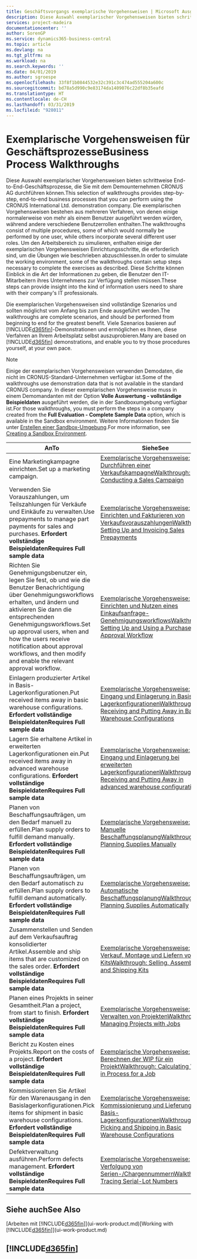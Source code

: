 ```yaml
---
title: Geschäftsvorgangs exemplarische Vorgehensweisen | Microsoft Ausgleich.
description: Diese Auswahl exemplarischer Vorgehensweisen bieten schrittweise End-to-End-Geschäftsprozesse, die Sie mit dem Demounternehmen CRONUS AG durchführen können. Die exemplarischen Vorgehensweisen bestehen aus mehreren Verfahren, von denen einige normalerweise von mehr als einem Benutzer ausgeführt werden würden, während andere verschiedene Benutzerrollen enthalten. Um den Arbeitsbereich zu simulieren, enthalten einige der exemplarischen Vorgehensweisen Einrichtungsschritte, die erforderlich sind, um die Übungen wie beschrieben abzuschliessen. Diese Schritte können Einblick in die Art der Informationen zu geben, die Benutzer den IT-Mitarbeitern ihres Unternehmens zur Verfügung stellen müssen.
services: project-madeira
documentationcenter: ''
author: SorenGP
ms.service: dynamics365-business-central
ms.topic: article
ms.devlang: na
ms.tgt_pltfrm: na
ms.workload: na
ms.search.keywords: ''
ms.date: 04/01/2019
ms.author: sgroespe
ms.openlocfilehash: 33f8f1b0844532e32c391c3c474ad555204a600c
ms.sourcegitcommit: bd78a5d990c9e83174da1409076c22df8b35eafd
ms.translationtype: HT
ms.contentlocale: de-CH
ms.lasthandoff: 03/31/2019
ms.locfileid: "928011"
---
```

# <a name="business-process-walkthroughs"></a><span data-ttu-id="42977-106">Exemplarische Vorgehensweisen für Geschäftsprozesse</span><span class="sxs-lookup"><span data-stu-id="42977-106">Business Process Walkthroughs</span></span>
<span data-ttu-id="42977-107">Diese Auswahl exemplarischer Vorgehensweisen bieten schrittweise End-to-End-Geschäftsprozesse, die Sie mit dem Demounternehmen CRONUS AG durchführen können.</span><span class="sxs-lookup"><span data-stu-id="42977-107">This selection of walkthroughs provides step-by-step, end-to-end business processes that you can perform using the CRONUS International Ltd. demonstration company.</span></span> <span data-ttu-id="42977-108">Die exemplarischen Vorgehensweisen bestehen aus mehreren Verfahren, von denen einige normalerweise von mehr als einem Benutzer ausgeführt werden würden, während andere verschiedene Benutzerrollen enthalten.</span><span class="sxs-lookup"><span data-stu-id="42977-108">The walkthroughs consist of multiple procedures, some of which would normally be performed by one user, while others incorporate several different user roles.</span></span> <span data-ttu-id="42977-109">Um den Arbeitsbereich zu simulieren, enthalten einige der exemplarischen Vorgehensweisen Einrichtungsschritte, die erforderlich sind, um die Übungen wie beschrieben abzuschliessen.</span><span class="sxs-lookup"><span data-stu-id="42977-109">In order to simulate the working environment, some of the walkthroughs contain setup steps necessary to complete the exercises as described.</span></span> <span data-ttu-id="42977-110">Diese Schritte können Einblick in die Art der Informationen zu geben, die Benutzer den IT-Mitarbeitern ihres Unternehmens zur Verfügung stellen müssen.</span><span class="sxs-lookup"><span data-stu-id="42977-110">These steps can provide insight into the kind of information users need to share with their company's IT professionals.</span></span>  

 <span data-ttu-id="42977-111">Die exemplarischen Vorgehensweisen sind vollständige Szenarios und sollten möglichst vom Anfang bis zum Ende ausgeführt werden.</span><span class="sxs-lookup"><span data-stu-id="42977-111">The walkthroughs are complete scenarios, and should be performed from beginning to end for the greatest benefit.</span></span> <span data-ttu-id="42977-112">Viele Szenarios basieren auf [!INCLUDE[d365fin](includes/d365fin_md.md)]-Demonstrationen und ermöglichen es Ihnen, diese Verfahren an Ihrem Arbeitsplatz selbst auszuprobieren.</span><span class="sxs-lookup"><span data-stu-id="42977-112">Many are based on [!INCLUDE[d365fin](includes/d365fin_md.md)] demonstrations, and enable you to try those procedures yourself, at your own pace.</span></span>  

> [!NOTE]
> <span data-ttu-id="42977-113">Einige der exemplarischen Vorgehensweisen verwenden Demodaten, die nicht im CRONUS-Standard-Unternehmen verfügbar ist.</span><span class="sxs-lookup"><span data-stu-id="42977-113">Some of the walkthroughs use demonstration data that is not available in the standard CRONUS company.</span></span> <span data-ttu-id="42977-114">In dieser exemplarischen Vorgehensweise muss in einem Demomandanten mit der Option **Volle Auswertung - vollständige Beispieldaten** ausgeführt werden, die in der Sandboxumgebung verfügbar ist.</span><span class="sxs-lookup"><span data-stu-id="42977-114">For those walkthroughs, you must perform the steps in a company created from the **Full Evaluation - Complete Sample Data** option, which is available in the Sandbox environment.</span></span> <span data-ttu-id="42977-115">Weitere Informationen finden Sie unter [Erstellen einer Sandbox-Umgebung](across-how-create-sandbox-environment.md).</span><span class="sxs-lookup"><span data-stu-id="42977-115">For more information, see [Creating a Sandbox Environment](across-how-create-sandbox-environment.md).</span></span>

|<span data-ttu-id="42977-116">An</span><span class="sxs-lookup"><span data-stu-id="42977-116">To</span></span>|<span data-ttu-id="42977-117">Siehe</span><span class="sxs-lookup"><span data-stu-id="42977-117">See</span></span>|  
|--------|---------|  
|<span data-ttu-id="42977-118">Eine Marketingkampagne einrichten.</span><span class="sxs-lookup"><span data-stu-id="42977-118">Set up a marketing campaign.</span></span>|[<span data-ttu-id="42977-119">Exemplarische Vorgehensweise: Durchführen einer Verkaufskampagne</span><span class="sxs-lookup"><span data-stu-id="42977-119">Walkthrough: Conducting a Sales Campaign</span></span>](walkthrough-conducting-a-sales-campaign.md)|  
|<span data-ttu-id="42977-120">Verwenden Sie Vorauszahlungen, um Teilszahlungen für Verkäufe und Einkäufe zu verwalten.</span><span class="sxs-lookup"><span data-stu-id="42977-120">Use prepayments to manage part payments for sales and purchases.</span></span> <span data-ttu-id="42977-121">**Erfordert vollständige Beispieldaten**</span><span class="sxs-lookup"><span data-stu-id="42977-121">**Requires Full sample data**</span></span> |[<span data-ttu-id="42977-122">Exemplarische Vorgehensweise: Einrichten und Fakturieren von Verkaufsvorauszahlungen</span><span class="sxs-lookup"><span data-stu-id="42977-122">Walkthrough: Setting Up and Invoicing Sales Prepayments</span></span>](walkthrough-setting-up-and-invoicing-sales-prepayments.md)|  
|<span data-ttu-id="42977-123">Richten Sie Genehmigungsbenutzer ein, legen Sie fest, ob und wie die Benutzer Benachrichtigung über Genehmigungsworkflows erhalten, und ändern und aktivieren Sie dann die entsprechenden Genehmigungsworkflows.</span><span class="sxs-lookup"><span data-stu-id="42977-123">Set up approval users, when and how the users receive notification about approval workflows, and then modify and enable the relevant approval workflow.</span></span>|[<span data-ttu-id="42977-124">Exemplarische Vorgehensweise: Einrichten und Nutzen eines Einkaufsanfrage-Genehmigungsworkflows</span><span class="sxs-lookup"><span data-stu-id="42977-124">Walkthrough: Setting Up and Using a Purchase Approval Workflow</span></span>](walkthrough-setting-up-and-using-a-purchase-approval-workflow.md)|  
|<span data-ttu-id="42977-125">Einlagern produzierter Artikel in Basis-Lagerkonfigurationen.</span><span class="sxs-lookup"><span data-stu-id="42977-125">Put received items away in basic warehouse configurations.</span></span> <span data-ttu-id="42977-126">**Erfordert vollständige Beispieldaten**</span><span class="sxs-lookup"><span data-stu-id="42977-126">**Requires Full sample data**</span></span>|[<span data-ttu-id="42977-127">Exemplarische Vorgehensweise: Eingang und Einlagerung in Basis-Lagerkonfigurationen</span><span class="sxs-lookup"><span data-stu-id="42977-127">Walkthrough: Receiving and Putting Away in Basic Warehouse Configurations</span></span>](walkthrough-receiving-and-putting-away-in-basic-warehousing.md)|  
|<span data-ttu-id="42977-128">Lagern Sie erhaltene Artikel in erweiterten Lagerkonfigurationen ein.</span><span class="sxs-lookup"><span data-stu-id="42977-128">Put received items away in advanced warehouse configurations.</span></span> <span data-ttu-id="42977-129">**Erfordert vollständige Beispieldaten**</span><span class="sxs-lookup"><span data-stu-id="42977-129">**Requires Full sample data**</span></span>|[<span data-ttu-id="42977-130">Exemplarische Vorgehensweise: Eingang und Einlagerung bei erweiterten Lagerkonfigurationen</span><span class="sxs-lookup"><span data-stu-id="42977-130">Walkthrough: Receiving and Putting Away in advanced warehouse configurations</span></span>](walkthrough-receiving-and-putting-away-in-advanced-warehousing.md)|  
|<span data-ttu-id="42977-131">Planen von Beschaffungsaufträgen, um den Bedarf manuell zu erfüllen.</span><span class="sxs-lookup"><span data-stu-id="42977-131">Plan supply orders to fulfill demand manually.</span></span> <span data-ttu-id="42977-132">**Erfordert vollständige Beispieldaten**</span><span class="sxs-lookup"><span data-stu-id="42977-132">**Requires Full sample data**</span></span>|[<span data-ttu-id="42977-133">Exemplarische Vorgehensweise: Manuelle Beschaffungsplanung</span><span class="sxs-lookup"><span data-stu-id="42977-133">Walkthrough: Planning Supplies Manually</span></span>](walkthrough-planning-supplies-manually.md)|  
|<span data-ttu-id="42977-134">Planen von Beschaffungsaufträgen, um den Bedarf automatisch zu erfüllen.</span><span class="sxs-lookup"><span data-stu-id="42977-134">Plan supply orders to fulfill demand automatically.</span></span> <span data-ttu-id="42977-135">**Erfordert vollständige Beispieldaten**</span><span class="sxs-lookup"><span data-stu-id="42977-135">**Requires Full sample data**</span></span>|[<span data-ttu-id="42977-136">Exemplarische Vorgehensweise: Automatische Beschaffungsplanung</span><span class="sxs-lookup"><span data-stu-id="42977-136">Walkthrough: Planning Supplies Automatically</span></span>](walkthrough-planning-supplies-automatically.md)|  
|<span data-ttu-id="42977-137">Zusammenstellen und Senden auf dem Verkaufsauftrag konsolidierter Artikel.</span><span class="sxs-lookup"><span data-stu-id="42977-137">Assemble and ship items that are customized on the sales order.</span></span> <span data-ttu-id="42977-138">**Erfordert vollständige Beispieldaten**</span><span class="sxs-lookup"><span data-stu-id="42977-138">**Requires Full sample data**</span></span>|[<span data-ttu-id="42977-139">Exemplarische Vorgehensweise: Verkauf, Montage und Liefern von Kits</span><span class="sxs-lookup"><span data-stu-id="42977-139">Walkthrough: Selling, Assembling, and Shipping Kits</span></span>](walkthrough-selling-assembling-and-shipping-kits.md)|  
|<span data-ttu-id="42977-140">Planen eines Projekts in seiner Gesamtheit.</span><span class="sxs-lookup"><span data-stu-id="42977-140">Plan a project, from start to finish.</span></span> <span data-ttu-id="42977-141">**Erfordert vollständige Beispieldaten**</span><span class="sxs-lookup"><span data-stu-id="42977-141">**Requires Full sample data**</span></span>|[<span data-ttu-id="42977-142">Exemplarische Vorgehensweise: Verwalten von Projekten</span><span class="sxs-lookup"><span data-stu-id="42977-142">Walkthrough: Managing Projects with Jobs</span></span>](walkthrough-managing-projects-with-jobs.md)|  
|<span data-ttu-id="42977-143">Bericht zu Kosten eines Projekts.</span><span class="sxs-lookup"><span data-stu-id="42977-143">Report on the costs of a project.</span></span> <span data-ttu-id="42977-144">**Erfordert vollständige Beispieldaten**</span><span class="sxs-lookup"><span data-stu-id="42977-144">**Requires Full sample data**</span></span>|[<span data-ttu-id="42977-145">Exemplarische Vorgehensweise: Berechnen der WIP für ein Projekt</span><span class="sxs-lookup"><span data-stu-id="42977-145">Walkthrough: Calculating Work in Process for a Job</span></span>](walkthrough-calculating-work-in-process-for-a-job.md)|  
|<span data-ttu-id="42977-146">Kommissionieren Sie Artikel für den Warenausgang in den Basislagerkonfigurationen.</span><span class="sxs-lookup"><span data-stu-id="42977-146">Pick items for shipment in basic warehouse configurations.</span></span> <span data-ttu-id="42977-147">**Erfordert vollständige Beispieldaten**</span><span class="sxs-lookup"><span data-stu-id="42977-147">**Requires Full sample data**</span></span>|[<span data-ttu-id="42977-148">Exemplarische Vorgehensweise: Kommissionierung und Lieferung in Basis-Lagerkonfigurationen</span><span class="sxs-lookup"><span data-stu-id="42977-148">Walkthrough: Picking and Shipping in Basic Warehouse Configurations</span></span>](walkthrough-picking-and-shipping-in-basic-warehousing.md)|  
|<span data-ttu-id="42977-149">Defektverwaltung ausführen.</span><span class="sxs-lookup"><span data-stu-id="42977-149">Perform defects management.</span></span> <span data-ttu-id="42977-150">**Erfordert vollständige Beispieldaten**</span><span class="sxs-lookup"><span data-stu-id="42977-150">**Requires Full sample data**</span></span>|[<span data-ttu-id="42977-151">Exemplarische Vorgehensweise: Verfolgung von Serien-/Chargennummern</span><span class="sxs-lookup"><span data-stu-id="42977-151">Walkthrough: Tracing Serial-Lot Numbers</span></span>](walkthrough-tracing-serial-lot-numbers.md)|  

## <a name="see-also"></a><span data-ttu-id="42977-152">Siehe auch</span><span class="sxs-lookup"><span data-stu-id="42977-152">See Also</span></span>
<span data-ttu-id="42977-153">[Arbeiten mit [!INCLUDE[d365fin](includes/d365fin_md.md)]](ui-work-product.md)</span><span class="sxs-lookup"><span data-stu-id="42977-153">[Working with [!INCLUDE[d365fin](includes/d365fin_md.md)]](ui-work-product.md)</span></span>  

## [!INCLUDE[d365fin](includes/free_trial_md.md)]  
